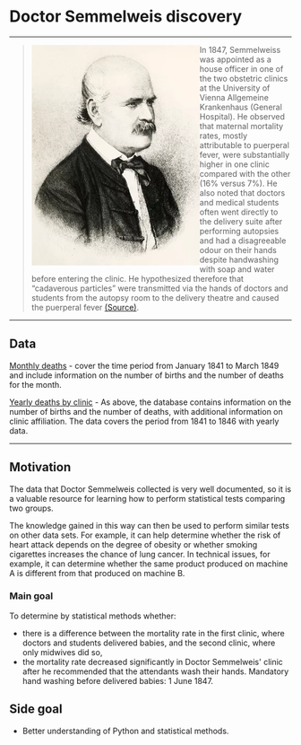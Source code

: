 # Doctor Semmelweis discovery

------

> <img src="https://github.com/m0gr1m/Dr_Semmelweis_discovery/blob/main/semmelweis.png?raw=true" align="left"> In 1847, Semmelweiss was appointed as a house officer in one of the two obstetric clinics at the University of Vienna Allgemeine Krankenhaus (General Hospital). He observed that maternal mortality rates, mostly attributable to puerperal fever, were substantially higher in one clinic compared with the other (16% versus 7%). He also noted that doctors and medical students often went directly to the delivery suite after performing autopsies and had a disagreeable odour on their hands despite handwashing with soap and water before entering the clinic. He hypothesized therefore that “cadaverous particles” were transmitted via the hands of doctors and students from the autopsy room to the delivery theatre and caused the puerperal fever [(Source)](https://www.ncbi.nlm.nih.gov/books/NBK144018/).

------

## Data 

[Monthly deaths](https://github.com/m0gr1m/Dr_Semmelweis_discovery/blob/main/monthly_deaths.csv) - cover the time period from January 1841 to March 1849 and include information on the number of births and the number of deaths for the month.

[Yearly deaths by clinic](https://github.com/m0gr1m/Dr_Semmelweis_discovery/blob/main/yearly_deaths_by_clinic.csv) - As above, the database contains information on the number of births and the number of deaths, with additional information on clinic affiliation. The data covers the period from 1841 to 1846 with yearly data.

------

## Motivation

The data that Doctor Semmelweis collected is very well documented, so it is a valuable resource for learning how to perform statistical tests comparing two groups. 

The knowledge gained in this way can then be used to perform similar tests on other data sets. For example, it can help determine whether the risk of heart attack depends on the degree of obesity or whether smoking cigarettes increases the chance of lung cancer. In technical issues, for example, it can determine whether the same product produced on machine A is different from that produced on machine B.

### Main goal

To determine by statistical methods whether:

+ there is a difference between the mortality rate in the first clinic, where doctors and students delivered babies, and the second clinic, where only midwives did so,
+ the mortality rate decreased significantly in Doctor Semmelweis' clinic after he recommended that the attendants wash their hands. Mandatory hand washing before delivered babies: 1 June 1847. 

## Side goal

+ Better understanding of Python and statistical methods.

